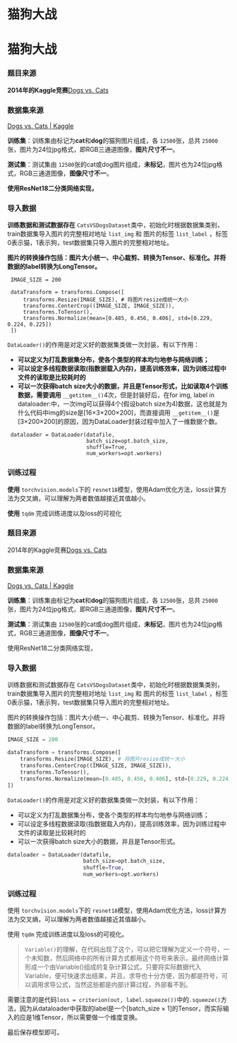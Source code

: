 # 猫狗大战

# 猫狗大战

### 题目来源

**2014年的Kaggle竞赛**[Dogs vs. Cats](https://www.kaggle.com/c/dogs-vs-cats/overview)

### 数据集来源

[Dogs vs. Cats | Kaggle](https://www.kaggle.com/c/dogs-vs-cats/data)

**训练集**：训练集由标记为**cat**和**dog**的猫狗图片组成，各 `12500`张，总共 `25000`张，图片为24位jpg格式，即RGB三通道图像，**图片尺寸不一**。

**测试集**：测试集由 `12500`张的cat或dog图片组成，**未标记**，图片也为24位jpg格式，RGB三通道图像，**图像尺寸不一**。

**使用ResNet18二分类网络实现，**

### 导入数据

**训练数据和测试数据存在** `CatsVSDogsDataset`类中，初始化时根据数据集类别，train数据集导入图片的完整相对地址 `list_img` 和 图片的标签 `list_label` ，标签0表示猫，1表示狗，test数据集只导入图片的完整相对地址。

**图片的转换操作包括：图片大小统一、中心裁剪、转换为Tensor、标准化。并将数据的label转换为LongTensor。**

```
 IMAGE_SIZE = 200
 
 dataTransform = transforms.Compose([
     transforms.Resize(IMAGE_SIZE), # 将图片resize成统一大小
     transforms.CenterCrop((IMAGE_SIZE, IMAGE_SIZE)),
     transforms.ToTensor(),
     transforms.Normalize(mean=[0.485, 0.456, 0.406], std=[0.229, 0.224, 0.225])
 ])
```

`DataLoader()`的作用是对定义好的数据集类做一次封装，有以下作用：

* **可以定义为打乱数据集分布，使各个类型的样本均匀地参与网络训练；**
* **可以设定多线程数据读取(指数据载入内存)，提高训练效率，因为训练过程中文件的读取是比较耗时的**
* **可以一次获得batch size大小的数据，并且是Tensor形式，比如读取4个训练数据，需要调用** `__getitem__()`4次，但是封装好后，在for img, label in dataloader:中，一次img可以获得4个(假设batch size为4)数据，这也就是为什么代码中img的size是[16×3×200×200]，而直接调用 `__getitem__()`是[3×200×200]的原因，因为DataLoader封装过程中加入了一维数据个数。

```
 dataloader = DataLoader(datafile, 
                         batch_size=opt.batch_size, 
                         shuffle=True, 
                         num_workers=opt.workers)
```

### 训练过程

**使用** `torchvision.models`下的 `resnet18`模型，使用Adam优化方法，loss计算方法为交叉熵，可以理解为两者数值越接近其值越小。

**使用** `tqdm` 完成训练进度以及loss的可视化

### 题目来源

2014年的Kaggle竞赛[Dogs vs. Cats](https://www.kaggle.com/c/dogs-vs-cats/overview)

### 数据集来源

[Dogs vs. Cats | Kaggle](https://www.kaggle.com/c/dogs-vs-cats/data)

**训练集**：训练集由标记为**cat**和**dog**的猫狗图片组成，各 `12500`张，总共 `25000`张，图片为24位jpg格式，即RGB三通道图像，**图片尺寸不一**。

**测试集**：测试集由 `12500`张的cat或dog图片组成，**未标记**，图片也为24位jpg格式，RGB三通道图像，**图像尺寸不一**。

使用ResNet18二分类网络实现，

### 导入数据

训练数据和测试数据存在 `CatsVSDogsDataset`类中，初始化时根据数据集类别，train数据集导入图片的完整相对地址 `list_img` 和 图片的标签 `list_label` ，标签0表示猫，1表示狗，test数据集只导入图片的完整相对地址。

图片的转换操作包括：图片大小统一、中心裁剪、转换为Tensor、标准化。并将数据的label转换为LongTensor。

```python
IMAGE_SIZE = 200

dataTransform = transforms.Compose([
    transforms.Resize(IMAGE_SIZE), # 将图片resize成统一大小
    transforms.CenterCrop((IMAGE_SIZE, IMAGE_SIZE)),
    transforms.ToTensor(),
    transforms.Normalize(mean=[0.485, 0.456, 0.406], std=[0.229, 0.224, 0.225])
])
```

`DataLoader()`的作用是对定义好的数据集类做一次封装，有以下作用：

- 可以定义为打乱数据集分布，使各个类型的样本均匀地参与网络训练；
- 可以设定多线程数据读取(指数据载入内存)，提高训练效率，因为训练过程中文件的读取是比较耗时的
- 可以一次获得batch size大小的数据，并且是Tensor形式。

```python
dataloader = DataLoader(datafile, 
                        batch_size=opt.batch_size, 
                        shuffle=True, 
                        num_workers=opt.workers)
```



### 训练过程

使用 `torchvision.models`下的 `resnet18`模型，使用Adam优化方法，loss计算方法为交叉熵，可以理解为两者数值越接近其值越小。

使用 `tqdm` 完成训练进度以及loss的可视化。

>  `Variable()`的理解，在代码出现了这个，可以把它理解为定义一个符号，一个未知数，然后网络中的所有计算方式都用这个符号来表示，最终网络计算形成一个由Variable()组成的复杂计算公式，只要将实际数据代入Variable，便可快速求出结果，并且，求导也十分方便，因为都是符号，可以调用求导公式，当然这些都是内部计算过程，外部看不到。

需要注意的是代码`loss = criterion(out, label.squeeze())`中的`.squeeze()`方法，因为从dataloader中获取的label是一个[batch_size × 1]的Tensor，而实际输入的应是1维Tensor，所以需要做一个维度变换。

最后保存模型即可。

